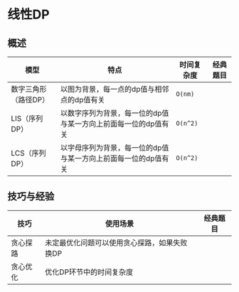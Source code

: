 # 线性DP

## 概述

| 模型                 | 特点                                                         | 时间复杂度 | 经典题目 |
| -------------------- | ------------------------------------------------------------ | ---------- | -------- |
| 数字三角形（路径DP） | 以图为背景，每一点的dp值与相邻点的dp值有关                   | `O(nm)`    |          |
| LIS（序列DP）        | 以数字序列为背景，每一位的dp值与某一方向上前面每一位的dp值有关 | `O(n^2)`   |          |
| LCS（序列DP）        | 以字母序列为背景，每一位的dp值与某一方向上前面每一位的dp值有关 | `O(n^2)`   |          |



## 技巧与经验

| 技巧     | 使用场景                                     | 经典题目 |
| -------- | -------------------------------------------- | -------- |
| 贪心探路 | 未定最优化问题可以使用贪心探路，如果失败换DP |          |
| 贪心优化 | 优化DP环节中的时间复杂度                     |          |

